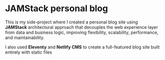 # JAMStack personal blog

This is my side-project where I created a personal blog site using **JAMStack** architectural approach that decouples the web experience layer from data and business logic, improving flexibility, scalability, performance, and maintainability.

I also used **Eleventy** and **Netlify CMS** to create a full-featured blog site built entirely with static files
